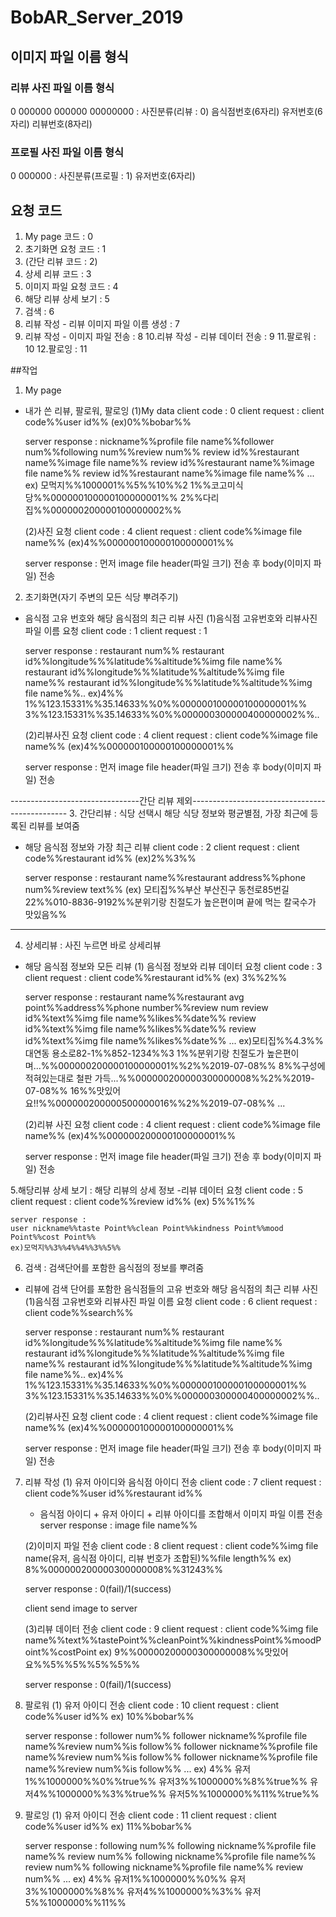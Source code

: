 # BobAR_Server_2019

## 이미지 파일 이름 형식
### 리뷰 사진 파일 이름 형식
0 000000 000000 00000000 : 사진분류(리뷰 : 0) 음식점번호(6자리) 유저번호(6자리) 리뷰번호(8자리)
### 프로필 사진 파일 이름 형식
0 000000 : 사진분류(프로필 : 1) 유저번호(6자리)

## 요청 코드
1. My page 코드 : 0
2. 초기화면 요청 코드 : 1
3. (간단 리뷰 코드 : 2)
4. 상세 리뷰 코드 : 3
5. 이미지 파일 요청 코드 : 4
6. 해당 리뷰 상세 보기 : 5
7. 검색 : 6
8. 리뷰 작성 - 리뷰 이미지 파일 이름 생성 : 7
9. 리뷰 작성 - 이미지 파일 전송 : 8
10.리뷰 작성 - 리뷰 데이터 전송 : 9
11.팔로워 : 10
12.팔로잉 : 11

##작업
1. My page
- 내가 쓴 리뷰, 팔로워, 팔로잉
    (1)My data
    client code : 0
    client request : client code%%user id%% (ex)0%%bobar%%

    server response : 
    nickname%%profile file name%%follower num%%following num%%review num%%
    review id%%restaurant name%%image file name%%
    review id%%restaurant name%%image file name%%
    review id%%restaurant name%%image file name%%
    ...
    ex)
    모먹지%%1000001%%5%%10%%2
    1%%코고미식당%%000000100000100000001%%
    2%%다리집%%000000200000100000002%%

    (2)사진 요청
    client code : 4
    client request : client code%%image file name%% (ex)4%%000000100000100000001%%

    server response : 
    먼저 image file header(파일 크기) 전송 후 body(이미지 파일) 전송

2. 초기화면(자기 주변의 모든 식당 뿌려주기)
- 음식점 고유 번호와 해당 음식점의 최근 리뷰 사진
    (1)음식점 고유번호와 리뷰사진 파일 이름 요청
    client code : 1
    client request : 1

    server response : 
    restaurant num%%
    restaurant id%%longitude%%%latitude%%altitude%%img file name%%
    restaurant id%%longitude%%%latitude%%altitude%%img file name%%
    restaurant id%%longitude%%%latitude%%altitude%%img file name%%..
    ex)4%%
    1%%123.15331%%35.14633%%0%%000000100000100000001%%
    3%%123.15331%%35.14633%%0%%000000300000400000002%%..

    (2)리뷰사진 요청
    client code : 4
    client request : client code%%image file name%% (ex)4%%000000100000100000001%%

    server response : 
    먼저 image file header(파일 크기) 전송 후 body(이미지 파일) 전송

--------------------------------간단 리뷰 제외-----------------------------------------------
3. 간단리뷰 : 식당 선택시 해당 식당 정보와 평균별점, 가장 최근에 등록된 리뷰를 보여줌
- 해당 음식점 정보와 가장 최근 리뷰
    client code : 2
    client request : client code%%restaurant id%% (ex)2%%3%%

    server response : restaurant name%%restaurant address%%phone num%%review text%%
    (ex) 모티집%%부산 부산진구 동천로85번길 22%%010-8836-9192%%분위기랑 친절도가 높은편이며 끝에 먹는 칼국수가 맛있음%%
----------------------------------------------------------------------------------------------

4. 상세리뷰 : 사진 누르면 바로 상세리뷰
- 해당 음식점 정보와 모든 리뷰
    (1) 음식점 정보와 리뷰 데이터 요청
    client code : 3
    client request : client code%%restaurant id%% (ex) 3%%2%%

    server response : 
    restaurant name%%restaurant avg point%%address%%phone number%%review num
    review id%%text%%img file name%%likes%%date%%
    review id%%text%%img file name%%likes%%date%%
    review id%%text%%img file name%%likes%%date%%
    ...
    ex)모티집%%4.3%%대연동 용소로82-1%%852-1234%%3
    1%%분위기랑 친절도가 높은편이며...%%000000200000100000001%%2%%2019-07-08%%
    8%%구성에 적혀있는대로 철판 가득...%%000000200000300000008%%2%%2019-07-08%%
    16%%맛있어요!!%%000000200000500000016%%2%%2019-07-08%%
    ...

    (2)리뷰 사진 요청
    client code : 4
    client request : client code%%image file name%% (ex)4%%000000200000100000001%%

    server response : 
    먼저 image file header(파일 크기) 전송 후 body(이미지 파일) 전송

5.해당리뷰 상세 보기 : 해당 리뷰의 상세 정보
-리뷰 데이터 요청
    client code : 5
    client request : client code%%review id%% (ex) 5%%1%%

    server response :
    user nickname%%taste Point%%clean Point%%kindness Point%%mood Point%%cost Point%%
    ex)모먹지%%3%%4%%4%%3%%5%%

6. 검색 : 검색단어를 포함한 음식점의 정보를 뿌려줌
- 리뷰에 검색 단어를 포함한 음식점들의 고유 번호와 해당 음식점의 최근 리뷰 사진
    (1)음식점 고유번호와 리뷰사진 파일 이름 요청
    client code : 6
    client request : client code%%search%%

    server response : 
    restaurant num%%
    restaurant id%%longitude%%%latitude%%altitude%%img file name%%
    restaurant id%%longitude%%%latitude%%altitude%%img file name%%
    restaurant id%%longitude%%%latitude%%altitude%%img file name%%..
    ex)4%%
    1%%123.15331%%35.14633%%0%%000000100000100000001%%
    3%%123.15331%%35.14633%%0%%000000300000400000002%%..

    (2)리뷰사진 요청
    client code : 4
    client request : client code%%image file name%% (ex)4%%000000100000100000001%%

    server response : 
    먼저 image file header(파일 크기) 전송 후 body(이미지 파일) 전송

7. 리뷰 작성
    (1) 유저 아이디와 음식점 아이디 전송
    client code : 7
    client request : client code%%user id%%restaurant id%%

    - 음식점 아이디 + 유저 아이디 + 리뷰 아이디를 조합해서 이미지 파일 이름 전송
    server response : image file name%%

    (2)이미지 파일 전송
    client code : 8
    client request : client code%%img file name(유저, 음식점 아이디, 리뷰 번호가 조합된)%%file length%%
    ex) 8%%000000200000300000008%%31243%%

    server response : 0(fail)/1(success)

    client send image to server

    (3)리뷰 데이터 전송
    client code : 9
    client request : client code%%img file name%%text%%tastePoint%%cleanPoint%%kindnessPoint%%moodPoint%%costPoint
    ex) 9%%00000200000300000008%%맛있어요%%5%%5%%5%%5%%

    server response : 0(fail)/1(success)

8. 팔로워
    (1) 유저 아이디 전송
    client code : 10
    client request : client code%%user id%%
    ex) 10%%bobar%%

    server response :
    follower num%%
    follower nickname%%profile file name%%review num%%is follow%%
    follower nickname%%profile file name%%review num%%is follow%%
    follower nickname%%profile file name%%review num%%is follow%%
    ...
    ex)
    4%%
    유저1%%1000000%%0%%true%%
    유저3%%1000000%%8%%true%%
    유저4%%1000000%%3%%true%%
    유저5%%1000000%%11%%true%%

9. 팔로잉
    (1) 유저 아이디 전송
    client code : 11
    client request : client code%%user id%%
    ex) 11%%bobar%%

    server response :
    following num%%
    following nickname%%profile file name%% review num%%
    following nickname%%profile file name%% review num%%
    following nickname%%profile file name%% review num%%
    ...
    ex)
    4%%
    유저1%%1000000%%0%%
    유저3%%1000000%%8%%
    유저4%%1000000%%3%%
    유저5%%1000000%%11%%
